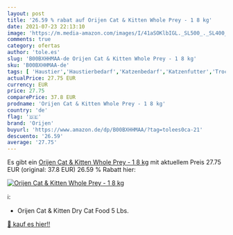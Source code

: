 ```yaml
---
layout: post
title: '26.59 % rabat auf Orijen Cat & Kitten Whole Prey - 1 8 kg'
date: 2021-07-23 22:13:10
image: 'https://m.media-amazon.com/images/I/41aSOKlbIGL._SL500_._SL400_.jpg'
comments: true
category: ofertas
author: 'tole.es'
slug: 'B00BXHHMAA-de Orijen Cat & Kitten Whole Prey - 1 8 kg'
sku: 'B00BXHHMAA-de'
tags: [ 'Haustier','Haustierbedarf','Katzenbedarf','Katzenfutter','Trockenfutter für Katzen','orijen', ]
actualPrice: 27.75 EUR
currency: EUR
price: 27.75
comparePrice: 37.8 EUR
prodname: 'Orijen Cat & Kitten Whole Prey - 1 8 kg'
country: 'de'
flag: '🇩🇪'
brand: 'Orijen'
buyurl: 'https://www.amazon.de/dp/B00BXHHMAA/?tag=tolees0ca-21'
descuento: '26.59'
average: '27.75'
---
```


Es gibt ein [Orijen Cat & Kitten Whole Prey - 1 8 kg](https://www.amazon.de/dp/B00BXHHMAA/?tag=tolees0ca-21) mit aktuellem Preis 27.75 EUR (original: 37.8 EUR) 26.59 % Rabatt hier:

[![Orijen Cat & Kitten Whole Prey - 1 8 kg](https://m.media-amazon.com/images/I/41aSOKlbIGL._SL500_._SL400_.jpg)](https://www.amazon.de/dp/B00BXHHMAA/?tag=tolees0ca-21)

ℹ️:

- Orijen Cat & Kitten Dry Cat Food 5 Lbs.

[🛒 kauf es hier!!](https://www.amazon.de/dp/B00BXHHMAA/?tag=tolees0ca-21)
